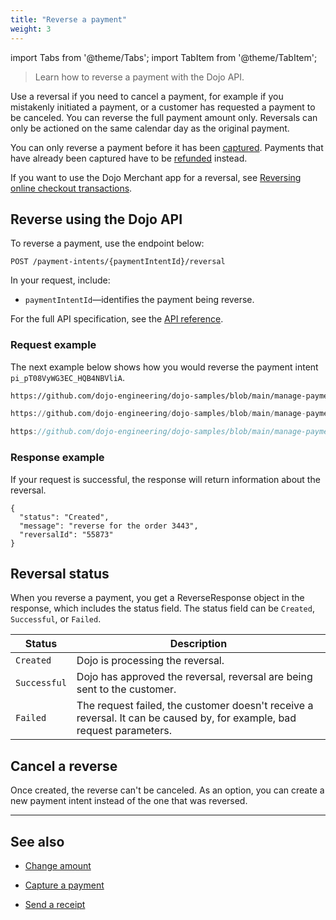 ```yaml
---
title: "Reverse a payment"
weight: 3
---
```

import Tabs from '@theme/Tabs';
import TabItem from '@theme/TabItem';

>Learn how to reverse a payment with the Dojo API.

Use a reversal if you need to cancel a payment, for example if you mistakenly initiated a payment, or a customer has requested a payment to be canceled. You can reverse the full payment amount only. Reversals can only be actioned on the same calendar day as the original payment.

You can only reverse a payment before it has been [captured](../capture/). Payments that have already been captured have to be [refunded](refund/) instead.

If you want to use the Dojo Merchant app for a reversal, see [Reversing online checkout transactions](https://support.dojo.tech/hc/en-gb/articles/4408826217106-Refunding-and-reversing-online-checkout-transactions#h_01FK1T29A54JCYNZ9ZE4HK3G7T).

## Reverse using the Dojo API

To reverse a payment, use the endpoint below:

``` POST /payment-intents/{paymentIntentId}/reversal ```

In your request, include:

* `paymentIntentId`—identifies the payment being reverse.

For the full API specification, see the [API reference](/api#operation/Reversal_Create).

### Request example

The next example below shows how you would reverse the payment intent `pi_pT08VyWG3EC_HQB4NBVliA`.

<Tabs groupId="codeGroup">
  <TabItem value="curl" label="curl" default>

```bash reference
https://github.com/dojo-engineering/dojo-samples/blob/main/manage-payments/curl/reversal.sh
```

  </TabItem>
  <TabItem value="python" label="Python">

```py reference
https://github.com/dojo-engineering/dojo-samples/blob/main/manage-payments/python/reversal.py
```

  </TabItem>
  <TabItem value="C#" label="C#">

```cs reference
https://github.com/dojo-engineering/dojo-samples/blob/main/manage-payments/cs/reversal.cs
```

  </TabItem>
</Tabs>

### Response example

If your request is successful, the response will return information about the reversal.

```
{
  "status": "Created",
  "message": "reverse for the order 3443",
  "reversalId": "55873"
}
```

## Reversal status

When you reverse a payment, you get a ReverseResponse object in the response, which includes the status field. The status field can be `Created`, `Successful`, or `Failed`.

| Status | Description |
| ------------- | -----|
| `Created`| Dojo is processing the reversal.|
| `Successful` | Dojo has approved the reversal, reversal are being sent to the customer.|
| `Failed`|  The request failed, the customer doesn't receive a reversal. It can be caused by, for example, bad request parameters.|

## Cancel a reverse

Once created, the reverse can't be canceled. As an option, you can create a new payment intent instead of the one that was reversed.

---

## See also

* [Change amount](../change-amount/)

* [Capture a payment](../capture/)

* [Send a receipt](../send-receipt/)
